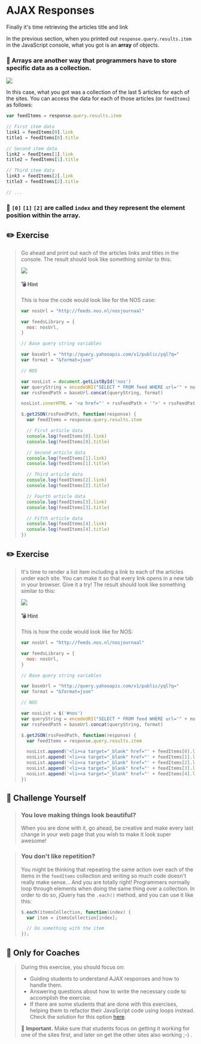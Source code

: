# AJAX Responses

Finally it's time retrieving the articles title and link

In the previous section, when you printed out `response.query.results.item` in the JavaScript console, what you got is an **array** of objects.

### 🌟 Arrays are another way that programmers have to store specific data as a collection.

[![](http://cd.sseu.re/06-ajax-04.png)](http://cd.sseu.re/06-ajax-04.png)

In this case, what you got was a collection of the last 5 articles for each of the sites. You can access the data for each of those articles (or `feedItems`) as follows:

```javascript
var feedItems = response.query.results.item

// First item data
link1 = feedItems[0].link
title1 = feedItems[0].title

// Second item data
link2 = feedItems[1].link
title2 = feedItems[1].title

// Third item data
link3 = feedItems[2].link
title3 = feedItems[2].title

// ...
```

### 🌟 `[0]` `[1]` `[2]` are called `index` and they represent the element position within the array.





## ✏️ Exercise

> Go ahead and print out each of the articles links and titles in the console. The result should look like something similar to this:
>
> [![](http://cd.sseu.re/06-ajax-05.png)](http://cd.sseu.re/06-ajax-05.png)
>
> #### 💣 Hint
>
> This is how the code would look like for the NOS case:
>
> ```javascript
> var nosUrl = "http://feeds.nos.nl/nosjournaal"
>
> var feedsLibrary = {
>   nos: nosUrl,
> }
>
> // Base query string variables
>
> var baseUrl = "http://query.yahooapis.com/v1/public/yql?q="
> var format = "&format=json"
>
> // NOS
>
> var nosList = document.getListById('nos')
> var queryString = encodeURI("SELECT * FROM feed WHERE url='" + nosUrl + "' LIMIT 5")
> var rssFeedPath = baseUrl.concat(queryString, format)
>
> nosList.innerHTML = '<a href="' + rssFeedPath + '">' + rssFeedPath +'</a>'
>
> $.getJSON(rssFeedPath, function(response) {
>   var feedItems = response.query.results.item
>
>   // First article data
>   console.log(feedItems[0].link)
>   console.log(feedItems[0].title)
>
>   // Second article data
>   console.log(feedItems[1].link)
>   console.log(feedItems[1].title)
>
>   // Third article data
>   console.log(feedItems[2].link)
>   console.log(feedItems[2].title)
>
>   // Fourth article data
>   console.log(feedItems[3].link)
>   console.log(feedItems[3].title)
>
>   // Fifth article data
>   console.log(feedItems[4].link)
>   console.log(feedItems[4].title)
> })
> ```



## ✏️ Exercise

> It's time to render a list item including a link to each of the articles under each site. You can make it so that every link opens in a new tab in your browser. Give it a try! The result should look like something similar to this:
>
> [![](http://cd.sseu.re/20170208-kgosw.png)](http://cd.sseu.re/20170208-kgosw.png)
>
> #### 💣 Hint
>
> This is how the code would look like for NOS:
>
> ```javascript
> var nosUrl = "http://feeds.nos.nl/nosjournaal"
>
> var feedsLibrary = {
>   nos: nosUrl,
> }
>
> // Base query string variables
>
> var baseUrl = "http://query.yahooapis.com/v1/public/yql?q="
> var format = "&format=json"
>
> // NOS
>
> var nosList = $('#nos')
> var queryString = encodeURI("SELECT * FROM feed WHERE url='" + nosUrl + "' LIMIT 5")
> var rssFeedPath = baseUrl.concat(queryString, format)
>
> $.getJSON(rssFeedPath, function(response) {
>   var feedItems = response.query.results.item
>
>   nosList.append('<li><a target="_blank" href="' + feedItems[0].link + '">' + feedItems[0].title + '</a></li>')
>   nosList.append('<li><a target="_blank" href="' + feedItems[1].link + '">' + feedItems[1].title + '</a></li>')
>   nosList.append('<li><a target="_blank" href="' + feedItems[2].link + '">' + feedItems[2].title + '</a></li>')
>   nosList.append('<li><a target="_blank" href="' + feedItems[3].link + '">' + feedItems[3].title + '</a></li>')
>   nosList.append('<li><a target="_blank" href="' + feedItems[4].link + '">' + feedItems[4].title + '</a></li>')
> })
> ```
>

## 🚀 Challenge Yourself

> ### You love making things look beautiful?
>
> When you are done with it, go ahead, be creative and make every last change in your web page that you wish to make it look super awesome!

> ### You don't like repetition?
>
> You might be thinking that repeating the same action over each of the items in the `feedItems` collection and writing so much code doesn't really make sense... And you are totally right! Programmers normally loop through elements when doing the same thing over a collection. In order to do so, jQuery has the `.each()` method, and you can use it like this:
>
> ```javascript
> $.each(itemsCollection, function(index) {
>   var item = itemsCollection[index];
>
>   // Do something with the item
> });
> ```

## 🎩 Only for Coaches

> During this exercise, you should focus on:
>
> + Guiding students to understand AJAX responses and how to handle them.
> + Answering questions about how to write the necessary code to accomplish the exercise.
> + If there are some students that are done with this exercises, helping them to refactor their JavaScript code using loops instead. Check the solution for this option [here](https://github.com/Codaisseur/taste-of-code-rss-reader/blob/master/14-fine-tuning/code/rss.js).
>
> 📍 **Important.** Make sure that students focus on getting it working for one of the sites first, and later on get the other sites also working ;-) .
